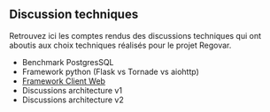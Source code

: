 ## Discussion techniques

Retrouvez ici les comptes rendus des discussions techniques qui ont aboutis aux choix techniques réalisés pour le projet Regovar.



* Benchmark PostgresSQL
* Framework python (Flask vs Tornade vs aiohttp) 
* [Framework Client Web](discussions/js_framework.md)
* Discussions architecture v1
* Discussions architecture v2
